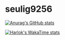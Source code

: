 # seulig9256
[![Anurag's GitHub stats](https://github-readme-stats.vercel.app/api?username=seulgi9256&show_icons=true&theme=radical&include_all_commits=true)](https://github.com/anuraghazra/github-readme-stats)

[![Harlok's WakaTime stats](https://github-readme-stats.vercel.app/api/wakatime?username=seulig9256)](https://github.com/anuraghazra/github-readme-stats)
